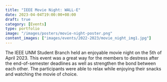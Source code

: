 ```yaml
---
title: "IEEE Movie Night: WALL-E"
date: 2023-04-04T19:00:00+08:00
draft: true
category: [Events]
type: portfolio
image: "/images/posters/movie-night-poster.png"
content_images: ["images/events/2022-2023/movie_night_img1.jpg"]
---
```


The IEEE UNM Student Branch held an enjoyable movie night on the 5th of April 2023. This event was a great way for the members to destress after the end-of-semester deadlines as well as strengthen the bond between each other. The participants were able to relax while enjoying their snacks and watching the movie of choice. 
